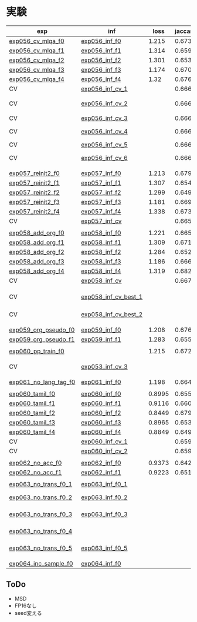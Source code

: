 # 実験

|exp|inf|loss|jaccard|LB|memo|
|--|--|--|--|--|--|
|[exp056_cv_mlqa_f0]|[exp056_inf_f0]|1.215|0.6733|0.731||
|[exp056_cv_mlqa_f1]|[exp056_inf_f1]|1.314|0.6598|0.747||
|[exp056_cv_mlqa_f2]|[exp056_inf_f2]|1.301|0.6535|0.726||
|[exp056_cv_mlqa_f3]|[exp056_inf_f3]|1.174|0.6707|0.719||
|[exp056_cv_mlqa_f4]|[exp056_inf_f4]|1.32|0.6764|0.717||
|CV|[exp056_inf_cv_1]||0.6667|0.744||
|CV|[exp056_inf_cv_2]||0.6667|0.738|hindi前処理なし|
|CV|[exp056_inf_cv_3]||0.6667|0.723|score max|
|CV|[exp056_inf_cv_4]||0.6667|0.683|score max, softmax|
|CV|[exp056_inf_cv_5]||0.6667|0.702|softmax|
|CV|[exp056_inf_cv_6]||0.6667|0.748|w = 3:4:2:1:1|
|||||||
|[exp057_reinit2_f0]|[exp057_inf_f0]|1.213|0.6793|0.732||
|[exp057_reinit2_f1]|[exp057_inf_f1]|1.307|0.6548|0.741||
|[exp057_reinit2_f2]|[exp057_inf_f2]|1.299|0.6497|0.731||
|[exp057_reinit2_f3]|[exp057_inf_f3]|1.181|0.6691|0.726||
|[exp057_reinit2_f4]|[exp057_inf_f4]|1.338|0.6731|0.725||
|CV|[exp057_inf_cv]||0.6652|0.739||
|||||||
|[exp058_add_org_f0]|[exp058_inf_f0]|1.221|0.6656|0.738||
|[exp058_add_org_f1]|[exp058_inf_f1]|1.309|0.6718|0.740||
|[exp058_add_org_f2]|[exp058_inf_f2]|1.284|0.6528|0.739||
|[exp058_add_org_f3]|[exp058_inf_f3]|1.186|0.6662|0.732||
|[exp058_add_org_f4]|[exp058_inf_f4]|1.319|0.6826|0.735||
|CV|[exp058_inf_cv]||0.6678|0.742||
|||||||
|CV|[exp058_inf_cv_best_1]|||0.747|f1のみexp056|
|CV|[exp058_inf_cv_best_2]|||0.753|w = 2:3:2:1:1|
|||||||
|[exp059_org_pseudo_f0]|[exp059_inf_f0]|1.208|0.6763|0.733||
|[exp059_org_pseudo_f1]|[exp059_inf_f1]|1.283|0.6554|0.738||
|||||||
|[exp060_pp_train_f0]||1.215|0.6726|||
|||||||
|CV|[exp053_inf_cv_3]|||0.750|xquad best, w=1:1:2:2:1|
|||||||
|[exp061_no_lang_tag_f0]|[exp061_inf_f0]|1.198|0.6647|0.730||
|||||||
|[exp060_tamil_f0]|[exp060_inf_f0]|0.8995|0.6558|0.747||
|[exp060_tamil_f1]|[exp060_inf_f1]|0.9116|0.6605|0.735||
|[exp060_tamil_f2]|[exp060_inf_f2]|0.8449|0.6796|0.748||
|[exp060_tamil_f3]|[exp060_inf_f3]|0.8965|0.653|0.747||
|[exp060_tamil_f4]|[exp060_inf_f4]|0.8849|0.649|0.741||
|CV|[exp060_inf_cv_1]||0.6596|0.747||
|CV|[exp060_inf_cv_2]||0.6596||w=3:1:3:3:2|
|||||||
|[exp062_no_acc_f0]|[exp062_inf_f0]|0.9373|0.6424|0.742||
|[exp062_no_acc_f1]|[exp062_inf_f1]|0.9223|0.651|0.739||
|||||||
|[exp063_no_trans_f0_1]|[exp063_inf_f0_1]|||0.735||
|[exp063_no_trans_f0_2]|[exp063_inf_f0_2]|||0.744|sampling * 2|
|[exp063_no_trans_f0_3]|[exp063_inf_f0_3]|||0.732|sampling * 4|
|[exp063_no_trans_f0_4]|||||sampling * 8|
|[exp063_no_trans_f0_5]|[exp063_inf_f0_5]|||0.735|sampling * 4, cv lang|
|||||||
|[exp064_inc_sample_f0]|[exp064_inf_f0]|||0.735||

[exp056_cv_mlqa_f0]:https://www.kaggle.com/takamichitoda/chaii-train-large-model?scriptVersionId=74703280
[exp056_cv_mlqa_f1]:https://www.kaggle.com/takamichitoda/chaii-train-large-model?scriptVersionId=74706731
[exp056_cv_mlqa_f2]:https://www.kaggle.com/takamichitoda/chaii-train-large-model?scriptVersionId=74718504
[exp056_cv_mlqa_f3]:https://www.kaggle.com/takamichitoda/chaii-train-large-model?scriptVersionId=74724233
[exp056_cv_mlqa_f4]:https://www.kaggle.com/takamichitoda/chaii-train-large-model?scriptVersionId=74779745
[exp056_inf_f0]:https://www.kaggle.com/takamichitoda/chaii-infer-divide-model?scriptVersionId=74706690
[exp056_inf_f1]:https://www.kaggle.com/takamichitoda/chaii-infer-divide-model?scriptVersionId=74713322
[exp056_inf_f2]:https://www.kaggle.com/takamichitoda/chaii-infer-divide-model?scriptVersionId=74724156
[exp056_inf_f3]:https://www.kaggle.com/takamichitoda/chaii-infer-divide-model?scriptVersionId=74729478
[exp056_inf_f4]:https://www.kaggle.com/takamichitoda/chaii-infer-divide-model?scriptVersionId=74782199
[exp056_inf_cv_1]:https://www.kaggle.com/takamichitoda/chaii-infer-divide-model-cv?scriptVersionId=74784419
[exp056_inf_cv_2]:https://www.kaggle.com/takamichitoda/chaii-infer-divide-model-cv?scriptVersionId=74946775
[exp056_inf_cv_3]:https://www.kaggle.com/takamichitoda/chaii-infer-divide-model-cv?scriptVersionId=74948489
[exp056_inf_cv_4]:https://www.kaggle.com/takamichitoda/chaii-infer-divide-model-cv?scriptVersionId=74948839
[exp056_inf_cv_5]:https://www.kaggle.com/takamichitoda/chaii-infer-divide-model-cv?scriptVersionId=74954348
[exp056_inf_cv_6]:https://www.kaggle.com/takamichitoda/chaii-infer-divide-model-cv?scriptVersionId=75027109

[exp057_reinit2_f0]:https://www.kaggle.com/takamichitoda/chaii-train-large-model?scriptVersionId=74782911
[exp057_reinit2_f1]:https://www.kaggle.com/takamichitoda/chaii-train-large-model?scriptVersionId=74788543
[exp057_reinit2_f2]:https://www.kaggle.com/takamichitoda/chaii-train-large-model?scriptVersionId=74792346
[exp057_reinit2_f3]:https://www.kaggle.com/takamichitoda/chaii-train-large-model?scriptVersionId=74949284
[exp057_reinit2_f4]:https://www.kaggle.com/takamichitoda/chaii-train-large-model?scriptVersionId=74953446
[exp057_inf_f0]:https://www.kaggle.com/takamichitoda/chaii-infer-divide-model?scriptVersionId=74788524
[exp057_inf_f1]:https://www.kaggle.com/takamichitoda/chaii-infer-divide-model/output?scriptVersionId=74791457
[exp057_inf_f2]:https://www.kaggle.com/takamichitoda/chaii-infer-divide-model-cv?scriptVersionId=74947458
[exp057_inf_f3]:https://www.kaggle.com/takamichitoda/chaii-infer-divide-model?scriptVersionId=75115785
[exp057_inf_f4]:https://www.kaggle.com/takamichitoda/chaii-infer-divide-model?scriptVersionId=75115989
[exp057_inf_cv]:https://www.kaggle.com/takamichitoda/chaii-infer-divide-model-cv?scriptVersionId=75115717

[exp058_add_org_f0]:https://www.kaggle.com/takamichitoda/chaii-train-large-model?scriptVersionId=74861279
[exp058_add_org_f1]:https://www.kaggle.com/takamichitoda/chaii-train-large-model?scriptVersionId=74875155
[exp058_add_org_f2]:https://www.kaggle.com/takamichitoda/chaii-train-large-model?scriptVersionId=74959575
[exp058_add_org_f3]:https://www.kaggle.com/takamichitoda/chaii-train-large-model?scriptVersionId=74970983
[exp058_add_org_f4]:https://www.kaggle.com/takamichitoda/chaii-train-large-model?scriptVersionId=74979717
[exp058_inf_f0]:https://www.kaggle.com/takamichitoda/chaii-infer-divide-model?scriptVersionId=74866818
[exp058_inf_f1]:https://www.kaggle.com/takamichitoda/chaii-infer-divide-model?scriptVersionId=74884171
[exp058_inf_f2]:https://www.kaggle.com/takamichitoda/chaii-infer-divide-model?scriptVersionId=75092001
[exp058_inf_f3]:https://www.kaggle.com/takamichitoda/chaii-infer-divide-model?scriptVersionId=75091882
[exp058_inf_f4]:https://www.kaggle.com/takamichitoda/chaii-infer-divide-model?scriptVersionId=75018470
[exp058_inf_cv]:https://www.kaggle.com/takamichitoda/chaii-infer-divide-model-cv?scriptVersionId=75091907

[exp058_inf_cv_best_1]:https://www.kaggle.com/takamichitoda/chaii-infer-divide-model-cv?scriptVersionId=75247315
[exp058_inf_cv_best_2]:https://www.kaggle.com/takamichitoda/chaii-infer-divide-model-cv?scriptVersionId=75248631

[exp059_org_pseudo_f0]:https://www.kaggle.com/takamichitoda/chaii-train-large-model?scriptVersionId=74883936
[exp059_org_pseudo_f1]:https://www.kaggle.com/takamichitoda/chaii-train-large-model?scriptVersionId=74891704
[exp059_inf_f0]:https://www.kaggle.com/takamichitoda/chaii-infer-divide-model?scriptVersionId=74891472
[exp059_inf_f1]:https://www.kaggle.com/takamichitoda/chaii-infer-divide-model?scriptVersionId=74942024

[exp060_pp_train_f0]:https://www.kaggle.com/takamichitoda/chaii-train-large-model?scriptVersionId=74942214

[exp053_inf_cv_3]:https://www.kaggle.com/takamichitoda/chaii-infer-divide-model-cv?scriptVersionId=75256761

[exp061_no_lang_tag_f0]:https://www.kaggle.com/takamichitoda/chaii-train-large-model?scriptVersionId=74943955
[exp061_inf_f0]:https://www.kaggle.com/takamichitoda/chaii-infer-divide-model?scriptVersionId=74946865

[exp060_tamil_f0]:https://www.kaggle.com/takamichitoda/chaii-train-large-model?scriptVersionId=75249890
[exp060_tamil_f1]:https://www.kaggle.com/takamichitoda/chaii-train-large-model?scriptVersionId=75256991
[exp060_tamil_f2]:https://www.kaggle.com/takamichitoda/chaii-train-large-model?scriptVersionId=75262525
[exp060_tamil_f3]:https://www.kaggle.com/takamichitoda/chaii-train-large-model?scriptVersionId=75270891
[exp060_tamil_f4]:https://www.kaggle.com/takamichitoda/chaii-train-large-model?scriptVersionId=75284364
[exp060_inf_f0]:https://www.kaggle.com/takamichitoda/chaii-infer-divide-model?scriptVersionId=75256736
[exp060_inf_f1]:https://www.kaggle.com/takamichitoda/chaii-infer-divide-model?scriptVersionId=75262472
[exp060_inf_f2]:https://www.kaggle.com/takamichitoda/chaii-infer-divide-model?scriptVersionId=75270812
[exp060_inf_f3]:https://www.kaggle.com/takamichitoda/chaii-infer-divide-model?scriptVersionId=75284338
[exp060_inf_f4]:https://www.kaggle.com/takamichitoda/chaii-infer-divide-model/log?scriptVersionId=75325614
[exp060_inf_cv_1]:https://www.kaggle.com/takamichitoda/chaii-infer-divide-model-cv?scriptVersionId=75339963
[exp060_inf_cv_2]:https://www.kaggle.com/takamichitoda/chaii-infer-divide-model-cv?scriptVersionId=75340480

[exp062_no_acc_f0]:https://www.kaggle.com/takamichitoda/chaii-train-large-model?scriptVersionId=75329609
[exp062_no_acc_f1]:https://www.kaggle.com/takamichitoda/chaii-train-large-model?scriptVersionId=75340583
[exp062_inf_f0]:https://www.kaggle.com/takamichitoda/chaii-infer-divide-model?scriptVersionId=75340047
[exp062_inf_f1]:https://www.kaggle.com/takamichitoda/chaii-infer-divide-model?scriptVersionId=75406692

[exp063_no_trans_f0_1]:https://www.kaggle.com/takamichitoda/chaii-train-large-model?scriptVersionId=75406818
[exp063_no_trans_f0_2]:https://www.kaggle.com/takamichitoda/chaii-train-large-model/log?scriptVersionId=75411155
[exp063_no_trans_f0_3]:https://www.kaggle.com/takamichitoda/chaii-train-large-model?scriptVersionId=75413124
[exp063_no_trans_f0_4]:https://www.kaggle.com/takamichitoda/chaii-train-large-model?scriptVersionId=75415817
[exp063_no_trans_f0_5]:https://www.kaggle.com/takamichitoda/chaii-train-large-model/script?scriptVersionId=75438856
[exp063_inf_f0_1]:https://www.kaggle.com/takamichitoda/chaii-infer-divide-model?scriptVersionId=75410885
[exp063_inf_f0_2]:https://www.kaggle.com/takamichitoda/chaii-infer-divide-model?scriptVersionId=75413102
[exp063_inf_f0_3]:https://www.kaggle.com/takamichitoda/chaii-infer-divide-model?scriptVersionId=75415781
[exp063_inf_f0_5]:https://www.kaggle.com/takamichitoda/chaii-infer-divide-model?scriptVersionId=75495641

[exp064_inc_sample_f0]:https://www.kaggle.com/takamichitoda/chaii-train-large-model?scriptVersionId=75509406
[exp064_inf_f0]:xxx

## ToDo

- MSD
- FP16なし
- seed変える



